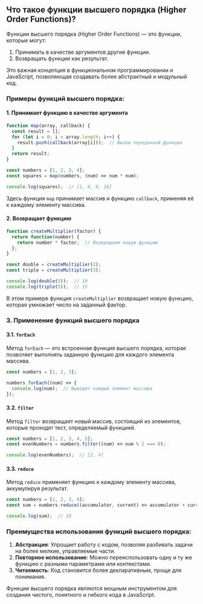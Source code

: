 ## Что такое функции высшего порядка (Higher Order Functions)?

Функции высшего порядка (Higher Order Functions) — это функции, которые могут:

1. Принимать в качестве аргументов другие функции.
2. Возвращать функции как результат.

Это важная концепция в функциональном программировании и JavaScript, позволяющая создавать более абстрактный и модульный код.

### Примеры функций высшего порядка:

#### 1. Принимает функцию в качестве аргумента

```javascript
function map(array, callback) {
  const result = [];
  for (let i = 0; i < array.length; i++) {
    result.push(callback(array[i]));  // Вызов переданной функции
  }
  return result;
}

const numbers = [1, 2, 3, 4];
const squares = map(numbers, (num) => num * num);

console.log(squares);  // [1, 4, 9, 16]
```

Здесь функция `map` принимает массив и функцию `callback`, применяя её к каждому элементу массива.

#### 2. Возвращает функцию

```javascript
function createMultiplier(factor) {
  return function(number) {
    return number * factor;  // Возвращаем новую функцию
  };
}

const double = createMultiplier(2);
const triple = createMultiplier(3);

console.log(double(5));  // 10
console.log(triple(5));  // 15
```

В этом примере функция `createMultiplier` возвращает новую функцию, которая умножает число на заданный фактор.

### 3. Применение функций высшего порядка

#### 3.1. `forEach`

Метод `forEach` — это встроенная функция высшего порядка, которая позволяет выполнять заданную функцию для каждого элемента массива.

```javascript
const numbers = [1, 2, 3];

numbers.forEach((num) => {
  console.log(num);  // Выводит каждый элемент массива
});
```

#### 3.2. `filter`

Метод `filter` возвращает новый массив, состоящий из элементов, которые проходят тест, определяемый функцией.

```javascript
const numbers = [1, 2, 3, 4, 5];
const evenNumbers = numbers.filter((num) => num % 2 === 0);

console.log(evenNumbers);  // [2, 4]
```

#### 3.3. `reduce`

Метод `reduce` применяет функцию к каждому элементу массива, аккумулируя результат.

```javascript
const numbers = [1, 2, 3, 4];
const sum = numbers.reduce((accumulator, current) => accumulator + current, 0);

console.log(sum);  // 10
```

### Преимущества использования функций высшего порядка:

1. **Абстракция**: Упрощает работу с кодом, позволяя разбивать задачи на более мелкие, управляемые части.
2. **Повторное использование**: Можно переиспользовать одну и ту же функцию с разными параметрами или контекстами.
3. **Читаемость**: Код становится более декларативным, проще для понимания.

Функции высшего порядка являются мощным инструментом для создания чистого, понятного и гибкого кода в JavaScript.